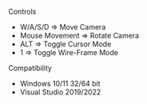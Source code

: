 Controls
- W/A/S/D => Move Camera
- Mouse Movement => Rotate Camera
- ALT => Toggle Cursor Mode
- 1 => Toggle Wire-Frame Mode

Compatibility
- Windows 10/11 32/64 bit
- Visual Studio 2019/2022
